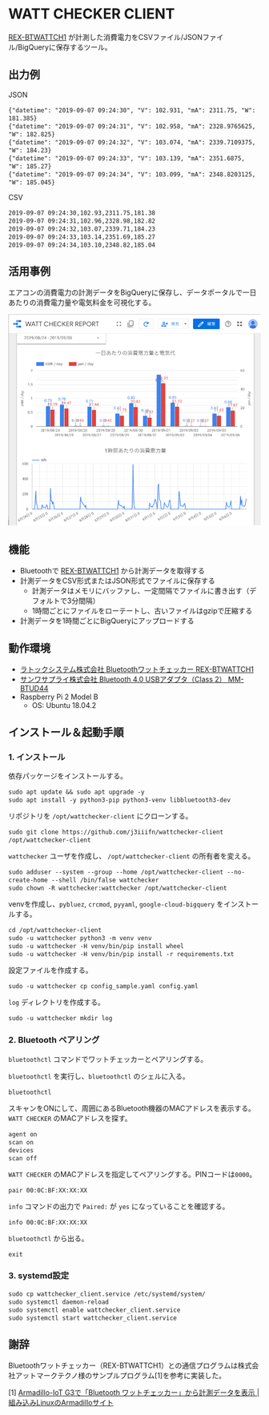 # WATT CHECKER CLIENT

[REX-BTWATTCH1]((http://www.ratocsystems.com/products/subpage/btwattch1.html)) が計測した消費電力をCSVファイル/JSONファイル/BigQueryに保存するツール。


## 出力例

JSON

```
{"datetime": "2019-09-07 09:24:30", "V": 102.931, "mA": 2311.75, "W": 181.385}
{"datetime": "2019-09-07 09:24:31", "V": 102.958, "mA": 2328.9765625, "W": 182.825}
{"datetime": "2019-09-07 09:24:32", "V": 103.074, "mA": 2339.7109375, "W": 184.23}
{"datetime": "2019-09-07 09:24:33", "V": 103.139, "mA": 2351.6875, "W": 185.27}
{"datetime": "2019-09-07 09:24:34", "V": 103.099, "mA": 2348.8203125, "W": 185.045}
```

CSV

```
2019-09-07 09:24:30,102.93,2311.75,181.38
2019-09-07 09:24:31,102.96,2328.98,182.82
2019-09-07 09:24:32,103.07,2339.71,184.23
2019-09-07 09:24:33,103.14,2351.69,185.27
2019-09-07 09:24:34,103.10,2348.82,185.04
```


## 活用事例

エアコンの消費電力の計測データをBigQueryに保存し、データポータルで一日あたりの消費電力量や電気料金を可視化する。

![](img/data-studio.png)


## 機能

- Bluetoothで [REX-BTWATTCH1]((http://www.ratocsystems.com/products/subpage/btwattch1.html)) から計測データを取得する
- 計測データをCSV形式またはJSON形式でファイルに保存する
    - 計測データはメモリにバッファし、一定間隔でファイルに書き出す（デフォルトで3分間隔）
    - 1時間ごとにファイルをローテートし、古いファイルはgzipで圧縮する
- 計測データを1時間ごとにBigQueryにアップロードする


## 動作環境

- [ラトックシステム株式会社 Bluetoothワットチェッカー REX-BTWATTCH1](http://www.ratocsystems.com/products/subpage/btwattch1.html)
- [サンワサプライ株式会社 Bluetooth 4.0 USBアダプタ（Class 2） MM-BTUD44](https://www.sanwa.co.jp/product/syohin.asp?code=MM-BTUD44)
- Raspberry Pi 2 Model B
    - OS: Ubuntu 18.04.2


## インストール＆起動手順

### 1. インストール

依存パッケージをインストールする。

```
sudo apt update && sudo apt upgrade -y
sudo apt install -y python3-pip python3-venv libbluetooth3-dev
```

リポジトリを `/opt/wattchecker-client` にクローンする。

```
sudo git clone https://github.com/j3iiifn/wattchecker-client /opt/wattchecker-client
```

`wattchecker` ユーザを作成し、 `/opt/wattchecker-client` の所有者を変える。

```
sudo adduser --system --group --home /opt/wattchecker-client --no-create-home --shell /bin/false wattchecker
sudo chown -R wattchecker:wattchecker /opt/wattchecker-client
```

venvを作成し、`pybluez`, `crcmod`, `pyyaml`, `google-cloud-bigquery` をインストールする。

```
cd /opt/wattchecker-client
sudo -u wattchecker python3 -m venv venv
sudo -u wattchecker -H venv/bin/pip install wheel
sudo -u wattchecker -H venv/bin/pip install -r requirements.txt
```

設定ファイルを作成する。

```
sudo -u wattchecker cp config_sample.yaml config.yaml
```

`log` ディレクトリを作成する。

```
sudo -u wattchecker mkdir log
```

### 2. Bluetooth ペアリング

`bluetoothctl` コマンドでワットチェッカーとペアリングする。

`bluetoothctl` を実行し、`bluetoothctl` のシェルに入る。

```
bluetoothctl
```

スキャンをONにして、周囲にあるBluetooth機器のMACアドレスを表示する。
`WATT CHECKER` のMACアドレスを探す。

```
agent on
scan on
devices
scan off
```

`WATT CHECKER` のMACアドレスを指定してペアリングする。PINコードは`0000`。

```
pair 00:0C:BF:XX:XX:XX
```

`info` コマンドの出力で `Paired:` が `yes` になっていることを確認する。

```
info 00:0C:BF:XX:XX:XX
```

`bluetoothctl` から出る。

```
exit
```

### 3. systemd設定

```
sudo cp wattchecker_client.service /etc/systemd/system/
sudo systemctl daemon-reload
sudo systemctl enable wattchecker_client.service
sudo systemctl start wattchecker_client.service
```


## 謝辞

Bluetoothワットチェッカー（REX-BTWATTCH1）との通信プログラムは株式会社アットマークテクノ様のサンプルプログラム[1]を参考に実装した。

[1] [Armadillo-IoT G3で「Bluetooth ワットチェッカー」から計測データを表示 | 組み込みLinuxのArmadilloサイト](https://armadillo.atmark-techno.com/howto/armadillo_rex-btwattch1)
